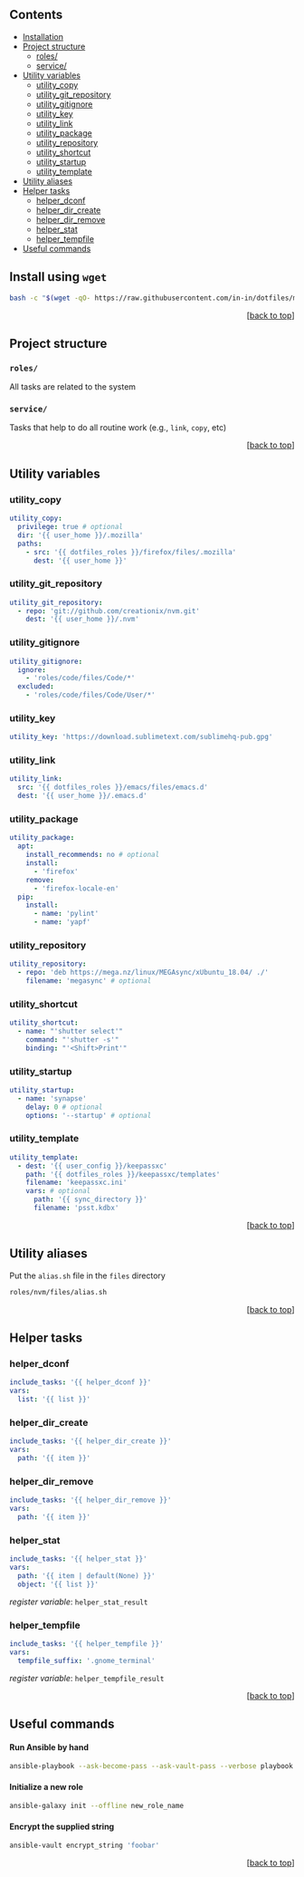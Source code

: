 ## Contents

- [Installation](#install-using-wget)
- [Project structure](#project-structure)
  - [roles/](#roles)
  - [service/](#service)
- [Utility variables](#utility-variables)
  - [utility_copy](#utility_copy)
  - [utility_git_repository](#utility_git_repository)
  - [utility_gitignore](#utility_gitignore)
  - [utility_key](#utility_key)
  - [utility_link](#utility_link)
  - [utility_package](#utility_package)
  - [utility_repository](#utility_repository)
  - [utility_shortcut](#utility_shortcut)
  - [utility_startup](#utility_startup)
  - [utility_template](#utility_template)
- [Utility aliases](#utility-aliases)
- [Helper tasks](#helper-tasks)
  - [helper_dconf](#helper_dconf)
  - [helper_dir_create](#helper_dir_create)
  - [helper_dir_remove](#helper_dir_remove)
  - [helper_stat](#helper_stat)
  - [helper_tempfile](#helper_tempfile)
- [Useful commands](#useful-commands)

## Install using `wget`

```bash
bash -c "$(wget -qO- https://raw.githubusercontent.com/in-in/dotfiles/master/install.sh)"
```

<p align="right">[<a href="#contents" title="Back&nbsp;To&nbsp;Top">back to top</a>]</p>

## Project structure

### `roles/`

All tasks are related to the system

### `service/`

Tasks that help to do all routine work (e.g., `link`, `copy`, etc)

<p align="right">[<a href="#contents" title="Back&nbsp;To&nbsp;Top">back to top</a>]</p>

## Utility variables

### utility_copy

```yaml
utility_copy:
  privilege: true # optional
  dir: '{{ user_home }}/.mozilla'
  paths:
    - src: '{{ dotfiles_roles }}/firefox/files/.mozilla'
      dest: '{{ user_home }}'
```

### utility_git_repository

```yaml
utility_git_repository:
  - repo: 'git://github.com/creationix/nvm.git'
    dest: '{{ user_home }}/.nvm'
```

### utility_gitignore

```yaml
utility_gitignore:
  ignore:
    - 'roles/code/files/Code/*'
  excluded:
    - 'roles/code/files/Code/User/*'
```

### utility_key

```yaml
utility_key: 'https://download.sublimetext.com/sublimehq-pub.gpg'
```

### utility_link

```yaml
utility_link:
  src: '{{ dotfiles_roles }}/emacs/files/emacs.d'
  dest: '{{ user_home }}/.emacs.d'
```

### utility_package

```yaml
utility_package:
  apt:
    install_recommends: no # optional
    install:
      - 'firefox'
    remove:
      - 'firefox-locale-en'
  pip:
    install:
      - name: 'pylint'
      - name: 'yapf'
```

### utility_repository

```yaml
utility_repository:
  - repo: 'deb https://mega.nz/linux/MEGAsync/xUbuntu_18.04/ ./'
    filename: 'megasync' # optional
```

### utility_shortcut

```yaml
utility_shortcut:
  - name: "'shutter select'"
    command: "'shutter -s'"
    binding: "'<Shift>Print'"
```

### utility_startup

```yaml
utility_startup:
  - name: 'synapse'
    delay: 0 # optional
    options: '--startup' # optional
```

### utility_template

```yaml
utility_template:
  - dest: '{{ user_config }}/keepassxc'
    path: '{{ dotfiles_roles }}/keepassxc/templates'
    filename: 'keepassxc.ini'
    vars: # optional
      path: '{{ sync_directory }}'
      filename: 'psst.kdbx'
```

<p align="right">[<a href="#contents" title="Back&nbsp;To&nbsp;Top">back to top</a>]</p>

## Utility aliases

Put the `alias.sh` file in the `files` directory

```bash
roles/nvm/files/alias.sh
```

<p align="right">[<a href="#contents" title="Back&nbsp;To&nbsp;Top">back to top</a>]</p>

## Helper tasks

### helper_dconf

```yaml
include_tasks: '{{ helper_dconf }}'
vars:
  list: '{{ list }}'
```

### helper_dir_create

```yaml
include_tasks: '{{ helper_dir_create }}'
vars:
  path: '{{ item }}'
```

### helper_dir_remove

```yaml
include_tasks: '{{ helper_dir_remove }}'
vars:
  path: '{{ item }}'
```

### helper_stat

```yaml
include_tasks: '{{ helper_stat }}'
vars:
  path: '{{ item | default(None) }}'
  object: '{{ list }}'
```

_register variable_: `helper_stat_result`

### helper_tempfile

```yaml
include_tasks: '{{ helper_tempfile }}'
vars:
  tempfile_suffix: '.gnome_terminal'
```

_register variable_: `helper_tempfile_result`

<p align="right">[<a href="#contents" title="Back&nbsp;To&nbsp;Top">back to top</a>]</p>

## Useful commands

#### Run Ansible by hand

```bash
ansible-playbook --ask-become-pass --ask-vault-pass --verbose playbook.yml
```

#### Initialize a new role

```bash
ansible-galaxy init --offline new_role_name
```

#### Encrypt the supplied string

```bash
ansible-vault encrypt_string 'foobar'
```

<p align="right">[<a href="#contents" title="Back&nbsp;To&nbsp;Top">back to top</a>]</p>
